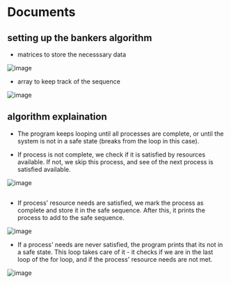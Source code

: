 # Documents

## setting up the bankers algorithm
* matrices to store the necesssary data
  
![image](https://github.com/user-attachments/assets/34575c29-459d-483b-a9f8-76bc6fb71f8e)

* array to keep track of the sequence

![image](https://github.com/user-attachments/assets/a57864a2-b16a-417a-b0b9-cd8b11985df5)

## algorithm explaination
* The program keeps looping until all processes are complete, or until the system is not in a safe state (breaks from the loop in this case).

* If process is not complete, we check if it is satisfied by resources available. If not, we skip this process, and see of the next process is satisfied available.
  
 ![image](https://github.com/user-attachments/assets/b70fb771-024d-4c85-a5d5-1569a88f7769)

## 
* If process' resource needs are satisfied, we mark the process as complete and store it in the safe sequence. After this, it prints the process to add to the safe sequence.

![image](https://github.com/user-attachments/assets/e768819e-741f-4957-a4e0-d2edcb07237f)


* If a process' needs are never satisfied, the program prints that its not in a safe state. This loop takes care of it - it checks if we are in the last loop of the for loop, and if the process' resource needs are not met.
  
![image](https://github.com/user-attachments/assets/4a5c8337-5f7a-437b-9f60-12eabfb23ee0)



